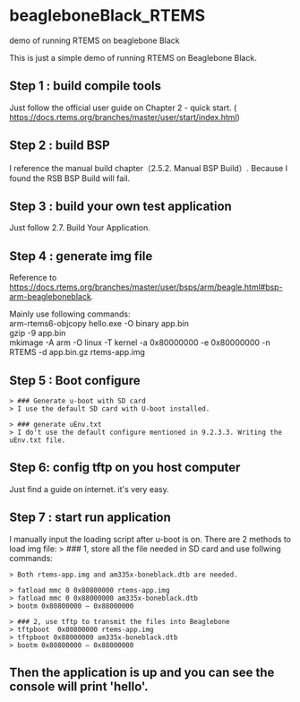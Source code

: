 # beagleboneBlack_RTEMS
demo of running RTEMS on beaglebone Black

This is just a simple demo of running RTEMS on Beaglebone Black.   

## Step 1 : build compile tools 
Just follow the official user guide on Chapter 2 - quick start. ( https://docs.rtems.org/branches/master/user/start/index.html)

## Step 2 : build BSP
I reference the manual build chapter（2.5.2. Manual BSP Build）.   Because I found the RSB BSP Build will fail.

## Step 3 : build your own test application
Just follow 2.7. Build Your Application.

## Step 4 : generate img file 
Reference to https://docs.rtems.org/branches/master/user/bsps/arm/beagle.html#bsp-arm-beagleboneblack. 

Mainly use following commands:  
arm-rtems6-objcopy hello.exe -O binary app.bin  
gzip -9 app.bin  
mkimage -A arm -O linux -T kernel -a 0x80000000 -e 0x80000000 -n RTEMS -d app.bin.gz rtems-app.img  

## Step 5 : Boot configure
    > ### Generate u-boot with SD card
    > I use the default SD card with U-boot installed.

    > ### generate uEnv.txt
    > I do't use the default configure mentioned in 9.2.3.3. Writing the uEnv.txt file.

## Step 6: config tftp on you host computer
Just find a guide on internet. it's very easy.

## Step 7 : start run application
I manually input the loading script after u-boot is on.
There are 2 methods to load img file:
    > ### 1, store all the file needed in SD card and use follwing commands:

    > Both rtems-app.img and am335x-boneblack.dtb are needed.

    > fatload mmc 0 0x80800000 rtems-app.img  
    > fatload mmc 0 0x88000000 am335x-boneblack.dtb  
    > bootm 0x80800000 – 0x88000000  

    > ### 2, use tftp to transmit the files into Beaglebone
    > tftpboot  0x80800000 rtems-app.img  
    > tftpboot 0x88000000 am335x-boneblack.dtb  
    > bootm 0x80800000 – 0x88000000  

## Then the application is up and you can see the console will print 'hello'.



